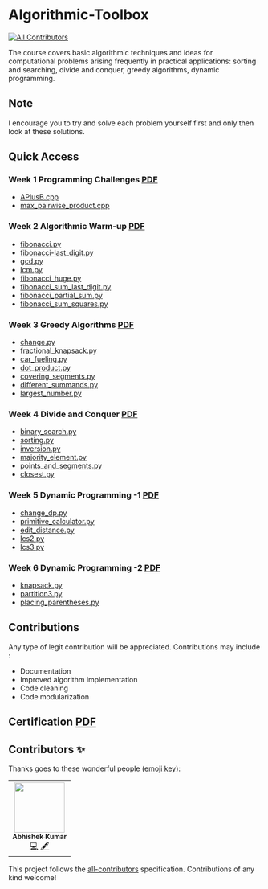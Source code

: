 # Algorithmic-Toolbox
<!-- ALL-CONTRIBUTORS-BADGE:START - Do not remove or modify this section -->
[![All Contributors](https://img.shields.io/badge/all_contributors-1-orange.svg?style=flat-square)](#contributors-)
<!-- ALL-CONTRIBUTORS-BADGE:END -->
The course covers basic algorithmic techniques and ideas for computational problems arising frequently in practical applications: sorting and searching, divide and conquer, greedy algorithms, dynamic programming.

## Note
I encourage you to try and solve each problem yourself first and only then look at these solutions.

## Quick Access
### Week 1 Programming Challenges [PDF](/Week-1/week1.pdf)
* [APlusB.cpp](/Week-1/1-APlusB.cpp)
* [max_pairwise_product.cpp](/Week-1/2-max_pairwise_product.cpp)

### Week 2 Algorithmic Warm-up [PDF](/Week-2/week2.pdf)
* [fibonacci.py](/Week-2/1-fibonacci.py)
* [fibonacci-last_digit.py](/Week-2/2-fibonacci_last_digit.py)
* [gcd.py](/Week-2/3-gcd.py)
* [lcm.py](/Week-2/4-lcm.py)
* [fibonacci_huge.py](/Week-2/5-fibonacci_huge.py)
* [fibonacci_sum_last_digit.py](/Week-2/5-fibonacci_huge.py)
* [fibonacci_partial_sum.py](/Week-2/7-fibonacci_partial_sum.py)
* [fibonacci_sum_squares.py](/Week-2/7-fibonacci_partial_sum.py)

### Week 3 Greedy Algorithms [PDF](/Week-3/week3.pdf)
* [change.py](/Week-3/1-change.py)
* [fractional_knapsack.py](/Week-3/1-change.py)
* [car_fueling.py](/Week-3/3-car_fueling.py)
* [dot_product.py](/Week-3/4-dot_product.py)
* [covering_segments.py](/Week-3/5-covering_segments.py)
* [different_summands.py](/Week-3/6-different_summands.py)
* [largest_number.py](/Week-3/7-largest_number.py)

### Week 4 Divide and Conquer [PDF](/Week-4/week4.pdf)
* [binary_search.py](/Week-4/binary_search.py)
* [sorting.py](/Week-4/sorting.py)
* [inversion.py](/Week-4/inversions.py)
* [majority_element.py](/Week-4/majority_element.py)
* [points_and_segments.py](/Week-4/points_and_segments.py)
* [closest.py](/Week-4/closest.py)

### Week 5 Dynamic Programming -1 [PDF](/Week-5/week5.pdf)
* [change_dp.py](/Week-5/change_dp.py)
* [primitive_calculator.py](/Week-5/primitive_calculator.py)
* [edit_distance.py](/Week-5/edit_distance.py)
* [lcs2.py](/Week-5/lcs2.py)
* [lcs3.py](/Week-5/lcs3.py)

### Week 6 Dynamic Programming -2 [PDF](/Week-6/week6.pdf)
* [knapsack.py](/Week-6/knapsack.py)
* [partition3.py](/Week-6/partition3.py)
* [placing_parentheses.py](/Week-6/placing_parentheses.py)

## Contributions
Any type of legit contribution will be appreciated. Contributions may include :
* Documentation
* Improved algorithm implementation
* Code cleaning
* Code modularization

## Certification [PDF](AlgorithmicToolbox.pdf)
## Contributors ✨

Thanks goes to these wonderful people ([emoji key](https://allcontributors.org/docs/en/emoji-key)):

<!-- ALL-CONTRIBUTORS-LIST:START - Do not remove or modify this section -->
<!-- prettier-ignore-start -->
<!-- markdownlint-disable -->
<table>
  <tr>
    <td align="center"><a href="https://abhisaphire.github.io"><img src="https://avatars3.githubusercontent.com/u/43245214?v=4" width="100px;" alt=""/><br /><sub><b>Abhishek Kumar</b></sub></a><br /><a href="https://github.com/AbhiSaphire/Algorithmic-Toolbox/commits?author=AbhiSaphire" title="Code">💻</a> <a href="#content-AbhiSaphire" title="Content">🖋</a></td>
  </tr>
</table>

<!-- markdownlint-enable -->
<!-- prettier-ignore-end -->
<!-- ALL-CONTRIBUTORS-LIST:END -->

This project follows the [all-contributors](https://github.com/all-contributors/all-contributors) specification. Contributions of any kind welcome!